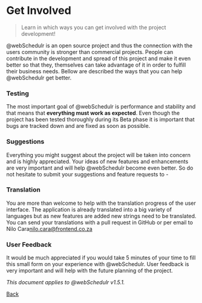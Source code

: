 # Get Involved

> Learn in which ways you can get involved with the project development!

@webSchedulr is an open source project and thus the connection with the users community is stronger than commercial projects. People can contribute in the development and spread of this project and make it even better so that they, themselves can take advantage of it in order to fulfill their business needs. Bellow are described the ways that you can help @webSchedulr get better.

### Testing 

The most important goal of @webSchedulr is performance and stability and that means that **everything must work as expected**. Even though the project has been tested thoroughly during its Beta phase it is important that bugs are tracked down and are fixed as soon as possible. 

### Suggestions 

Everything you might suggest about the project will be taken into concern and is highly appreciated. Your ideas of new features and enhancements are very important and will help @webSchedulr become even better. So do not hesitate to submit your suggestions and feature requests to - 

### Translation 

You are more than welcome to help with the translation progress of the user interface. The application is already translated into a big variety of languages but as new features are added new strings need to be translated. You can send your translations with a pull request in GitHub or per email to Nilo Cara<nilo.cara@frontend.co.za>

### User Feedback

It would be much appreciated if you would take 5 minutes of your time to fill this small form on your experience with @webSchedulr. User feedback is very important and will help with the future planning of the project. 

*This document applies to @webSchedulr v1.5.1.*

[Back](readme.md)
